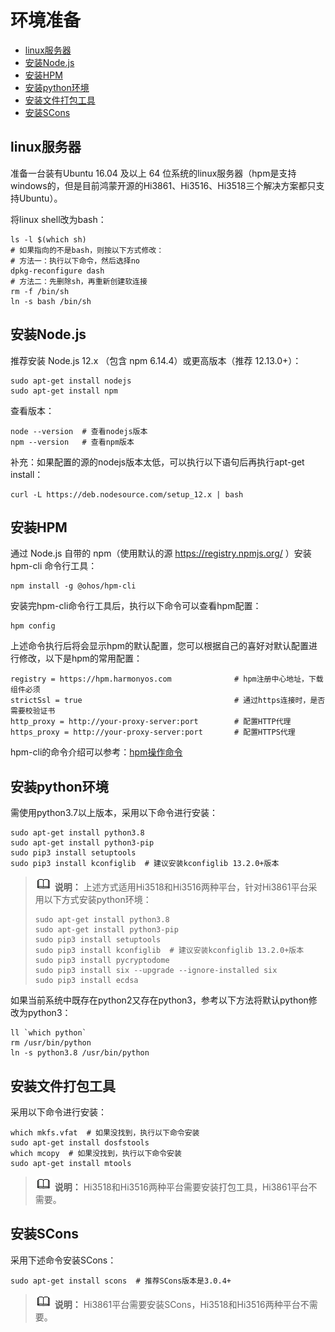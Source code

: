 # 环境准备<a name="ZH-CN_TOPIC_0000001071315859"></a>

-   [linux服务器](#section20979554791)
-   [安装Node.js](#section9954105413153)
-   [安装HPM](#section15937194904819)
-   [安装python环境](#section1621819180417)
-   [安装文件打包工具](#section77617165913)
-   [安装SCons](#section20558439191516)

## linux服务器<a name="section20979554791"></a>

准备一台装有Ubuntu 16.04 及以上 64 位系统的linux服务器（hpm是支持windows的，但是目前鸿蒙开源的Hi3861、Hi3516、Hi3518三个解决方案都只支持Ubuntu）。

将linux shell改为bash：

```
ls -l $(which sh)
# 如果指向的不是bash，则按以下方式修改：
# 方法一：执行以下命令，然后选择no
dpkg-reconfigure dash
# 方法二：先删除sh，再重新创建软连接
rm -f /bin/sh
ln -s bash /bin/sh
```

## 安装Node.js<a name="section9954105413153"></a>

推荐安装 Node.js 12.x （包含 npm 6.14.4）或更高版本（推荐 12.13.0+）：

```
sudo apt-get install nodejs
sudo apt-get install npm
```

查看版本：

```
node --version  # 查看nodejs版本
npm --version   # 查看npm版本
```

补充：如果配置的源的nodejs版本太低，可以执行以下语句后再执行apt-get install：

```
curl -L https://deb.nodesource.com/setup_12.x | bash
```

## 安装HPM<a name="section15937194904819"></a>

通过 Node.js 自带的 npm（使用默认的源 https://registry.npmjs.org/ ）安装 hpm-cli 命令行工具：

```
npm install -g @ohos/hpm-cli
```

安装完hpm-cli命令行工具后，执行以下命令可以查看hpm配置：

```
hpm config
```

上述命令执行后将会显示hpm的默认配置，您可以根据自己的喜好对默认配置进行修改，以下是hpm的常用配置：

```
registry = https://hpm.harmonyos.com              # hpm注册中心地址，下载组件必须
strictSsl = true                                  # 通过https连接时，是否需要校验证书
http_proxy = http://your-proxy-server:port        # 配置HTTP代理
https_proxy = http://your-proxy-server:port       # 配置HTTPS代理
```

hpm-cli的命令介绍可以参考：[hpm操作命令](组件管理.md#table10510164515371)

## 安装python环境<a name="section1621819180417"></a>

需使用python3.7以上版本，采用以下命令进行安装：

```
sudo apt-get install python3.8
sudo apt-get install python3-pip
sudo pip3 install setuptools
sudo pip3 install kconfiglib  # 建议安装kconfiglib 13.2.0+版本
```

>![](public_sys-resources/icon-note.gif) **说明：** 
>上述方式适用Hi3518和Hi3516两种平台，针对Hi3861平台采用以下方式安装python环境：
>```
>sudo apt-get install python3.8
>sudo apt-get install python3-pip
>sudo pip3 install setuptools
>sudo pip3 install kconfiglib  # 建议安装kconfiglib 13.2.0+版本
>sudo pip3 install pycryptodome
>sudo pip3 install six --upgrade --ignore-installed six
>sudo pip3 install ecdsa
>```

如果当前系统中既存在python2又存在python3，参考以下方法将默认python修改为python3：

```
ll `which python`
rm /usr/bin/python
ln -s python3.8 /usr/bin/python
```

## 安装文件打包工具<a name="section77617165913"></a>

采用以下命令进行安装：

```
which mkfs.vfat  # 如果没找到，执行以下命令安装
sudo apt-get install dosfstools
which mcopy  # 如果没找到，执行以下命令安装
sudo apt-get install mtools
```

>![](public_sys-resources/icon-note.gif) **说明：** 
>Hi3518和Hi3516两种平台需要安装打包工具，Hi3861平台不需要。

## 安装SCons<a name="section20558439191516"></a>

采用下述命令安装SCons：

```
sudo apt-get install scons  # 推荐SCons版本是3.0.4+
```

>![](public_sys-resources/icon-note.gif) **说明：** 
>Hi3861平台需要安装SCons，Hi3518和Hi3516两种平台不需要。

